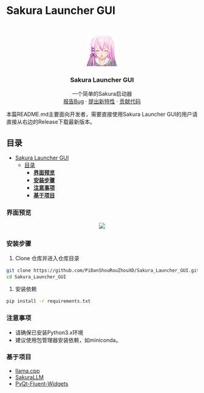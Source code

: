 

# Sakura Launcher GUI

<!-- PROJECT LOGO -->
<br />

<p align="center">
  <a href="https://github.com/PiDanShouRouZhouXD/Sakura_Launcher_GUI/">
    <img src="icon.png" alt="Logo" width="80" height="80">
  </a>

  <h3 align="center">Sakura Launcher GUI</h3>
  <p align="center">
    一个简单的Sakura启动器
    <br />
    <a href="https://github.com/PiDanShouRouZhouXD/Sakura_Launcher_GUI/issues">报告Bug</a>
    ·
    <a href="https://github.com/PiDanShouRouZhouXD/Sakura_Launcher_GUI/issues">提出新特性</a>
    ·
    <a href="https://github.com/PiDanShouRouZhouXD/Sakura_Launcher_GUI/pulls">贡献代码</a>
  </p>

</p>

 本篇README.md主要面向开发者，需要直接使用Sakura Launcher GUI的用户请直接从右边的Release下载最新版本。

## 目录

- [Sakura Launcher GUI](#sakura-launcher-gui)
  - [目录](#目录)
    - [**界面预览**](#界面预览)
    - [**安装步骤**](#安装步骤)
    - [**注意事项**](#注意事项)
    - [**基于项目**](#基于项目)


### **界面预览**
<div align=center><img src="https://github.com/PiDanShouRouZhouXD/Sakura_Launcher_GUI/assets/38401147/7a1b173b-17df-4bf1-a731-5cb037c2fee7" width="720px"></div>

### **安装步骤**

1. Clone 仓库并进入仓库目录

```sh
git clone https://github.com/PiDanShouRouZhouXD/Sakura_Launcher_GUI.git
cd Sakura_Launcher_GUI
```

1. 安装依赖
   
```sh
pip install -r requirements.txt
```
### **注意事项**

- 请确保已安装Python3.x环境
- 建议使用包管理器安装依赖，如miniconda。

### **基于项目**

- [llama.cpp](https://github.com/ggerganov/llama.cpp)
- [SakuraLLM](https://github.com/SakuraLLM/SakuraLLM)
- [PyQt-Fluent-Widgets](https://github.com/zhiyiYo/PyQt-Fluent-Widgets)

